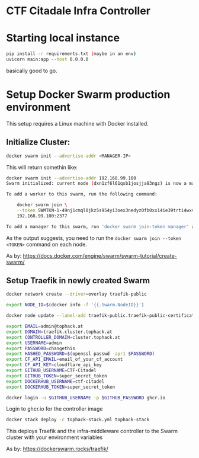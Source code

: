# CTF Citadale Infra Controller

# Starting local instance
```bash
pip install -r requirements.txt (maybe in an env)
uvicorn main:app --host 0.0.0.0
```

basically good to go.

# Setup Docker Swarm production environment
This setup requires a Linux machine with Docker installed.

## Initialize Cluster:
```bash
docker swarm init --advertise-addr <MANAGER-IP>
```
This will return somethin like:
```bash
docker swarm init --advertise-addr 192.168.99.100
Swarm initialized: current node (dxn1zf6l61qsb1josjja83ngz) is now a manager.

To add a worker to this swarm, run the following command:

    docker swarm join \
    --token SWMTKN-1-49nj1cmql0jkz5s954yi3oex3nedyz0fb0xx14ie39trti4wxv-8vxv8rssmk743ojnwacrr2e7c \
    192.168.99.100:2377

To add a manager to this swarm, run 'docker swarm join-token manager' and follow the instructions.
```
As the output suggests, you need to run the `docker swarm join --token <TOKEN>` command on each node.


As by: https://docs.docker.com/engine/swarm/swarm-tutorial/create-swarm/

## Setup Traefik in newly created Swarm
```bash
docker network create --driver=overlay traefik-public
```
```bash
export NODE_ID=$(docker info -f '{{.Swarm.NodeID}}')
```
```bash
docker node update --label-add traefik-public.traefik-public-certificates=true $NODE_ID
```
```bash
export EMAIL=admin@tophack.at
export DOMAIN=traefik.cluster.tophack.at
export CONTROLLER_DOMAIN=cluster.tophack.at
export USERNAME=admin
export PASSWORD=changethis
export HASHED_PASSWORD=$(openssl passwd -apr1 $PASSWORD)
export CF_API_EMAIL=email_of_your_cf_account
export CF_API_KEY=cloudflare_api_key
export GITHUB_USERNAME=CTF-Citadel
export GITHUB_TOKEN=super_secret_token
export DOCKERHUB_USERNAME=ctf-citadel
export DOCKERHUB_TOKEN=super_secret_token
```
```bash
docker login -u $GITHUB_USERNAME -p $GITHUB_PASSWORD ghcr.io
```
Login to ghcr.io for the controller image
```bash
docker stack deploy -c tophack-stack.yml tophack-stack
```
This deploys Traefik and the infra-middleware controller to the Swarm cluster with your environment variables

As by: https://dockerswarm.rocks/traefik/
